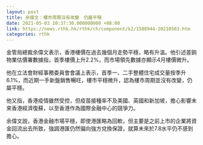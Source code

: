 ```yaml
---
layout: post
title: 余偉文：樓市周期沒有改變　仍屬平穩
date: 2021-05-03 10:37:30.000000000 +08:00
link: https://news.rthk.hk/rthk/ch/component/k2/1588944-20210503.htm
categories: rthk
---
```


金管局總裁余偉文表示，香港樓價在過去幾個月走勢平穩，略有升溫。他引述差餉物業估價署數據指，首季樓價上升2.2%，而市場領先數據亦顯示4月樓價微升。

他在立法會財經事務委員會會議上表示，首季一、二手整體住宅成交量按季升6.1%，而近期一手新盤銷售暢旺，樓市平穩微升，認為樓市周期並沒有改變，仍屬平穩。

他又指，香港疫情雖然受控，但疫苗接種率不及美國、英國和新加坡，擔心影響未來香港經濟復蘇，以至香港作為國際金融中心的競爭力。

余偉文說，香港金融市場平穩，即使港匯略為回軟，但主要是之前上市的企業將資金回流出去所致，強調港匯仍然偏向強方兌換保證，就算未來於7.8水平仍不感到擔心。
